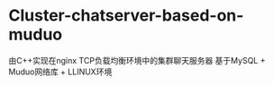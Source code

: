 # Cluster-chatserver-based-on-muduo
由C++实现在nginx TCP负载均衡环境中的集群聊天服务器      基于MySQL + Muduo网络库  + LLINUX环境
